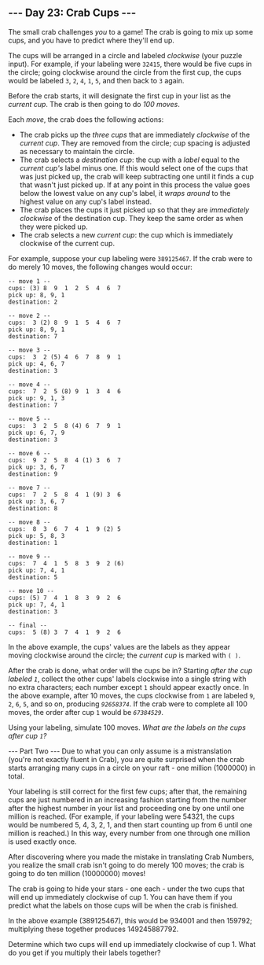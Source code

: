 ﻿## --- Day 23: Crab Cups ---

The small crab challenges  _you_  to a game! The crab is going to mix up some cups, and you have to predict where they'll end up.

The cups will be arranged in a circle and labeled  _clockwise_  (your puzzle input). For example, if your labeling were  `32415`, there would be five cups in the circle; going clockwise around the circle from the first cup, the cups would be labeled  `3`,  `2`,  `4`,  `1`,  `5`, and then back to  `3`  again.

Before the crab starts, it will designate the first cup in your list as the  _current cup_. The crab is then going to do  _100 moves_.

Each  _move_, the crab does the following actions:

-   The crab picks up the  _three cups_  that are immediately  _clockwise_  of the  _current cup_. They are removed from the circle; cup spacing is adjusted as necessary to maintain the circle.
-   The crab selects a  _destination cup_: the cup with a  _label_  equal to the  _current cup's_  label minus one. If this would select one of the cups that was just picked up, the crab will keep subtracting one until it finds a cup that wasn't just picked up. If at any point in this process the value goes below the lowest value on any cup's label, it  _wraps around_  to the highest value on any cup's label instead.
-   The crab places the cups it just picked up so that they are  _immediately clockwise_  of the destination cup. They keep the same order as when they were picked up.
-   The crab selects a new  _current cup_: the cup which is immediately clockwise of the current cup.

For example, suppose your cup labeling were  `389125467`. If the crab were to do merely 10 moves, the following changes would occur:

```
-- move 1 --
cups: (3) 8  9  1  2  5  4  6  7 
pick up: 8, 9, 1
destination: 2

-- move 2 --
cups:  3 (2) 8  9  1  5  4  6  7 
pick up: 8, 9, 1
destination: 7

-- move 3 --
cups:  3  2 (5) 4  6  7  8  9  1 
pick up: 4, 6, 7
destination: 3

-- move 4 --
cups:  7  2  5 (8) 9  1  3  4  6 
pick up: 9, 1, 3
destination: 7

-- move 5 --
cups:  3  2  5  8 (4) 6  7  9  1 
pick up: 6, 7, 9
destination: 3

-- move 6 --
cups:  9  2  5  8  4 (1) 3  6  7 
pick up: 3, 6, 7
destination: 9

-- move 7 --
cups:  7  2  5  8  4  1 (9) 3  6 
pick up: 3, 6, 7
destination: 8

-- move 8 --
cups:  8  3  6  7  4  1  9 (2) 5 
pick up: 5, 8, 3
destination: 1

-- move 9 --
cups:  7  4  1  5  8  3  9  2 (6)
pick up: 7, 4, 1
destination: 5

-- move 10 --
cups: (5) 7  4  1  8  3  9  2  6 
pick up: 7, 4, 1
destination: 3

-- final --
cups:  5 (8) 3  7  4  1  9  2  6 

```

In the above example, the cups' values are the labels as they appear moving clockwise around the circle; the  _current cup_  is marked with  `( )`.

After the crab is done, what order will the cups be in? Starting  _after the cup labeled  `1`_, collect the other cups' labels clockwise into a single string with no extra characters; each number except  `1`  should appear exactly once. In the above example, after 10 moves, the cups clockwise from  `1`  are labeled  `9`,  `2`,  `6`,  `5`, and so on, producing  _`92658374`_. If the crab were to complete all 100 moves, the order after cup  `1`  would be  _`67384529`_.

Using your labeling, simulate 100 moves.  _What are the labels on the cups after cup  `1`?_

--- Part Two ---
Due to what you can only assume is a mistranslation (you're not exactly fluent in Crab), you are quite surprised when the crab starts arranging many cups in a circle on your raft - one million (1000000) in total.

Your labeling is still correct for the first few cups; after that, the remaining cups are just numbered in an increasing fashion starting from the number after the highest number in your list and proceeding one by one until one million is reached. (For example, if your labeling were 54321, the cups would be numbered 5, 4, 3, 2, 1, and then start counting up from 6 until one million is reached.) In this way, every number from one through one million is used exactly once.

After discovering where you made the mistake in translating Crab Numbers, you realize the small crab isn't going to do merely 100 moves; the crab is going to do ten million (10000000) moves!

The crab is going to hide your stars - one each - under the two cups that will end up immediately clockwise of cup 1. You can have them if you predict what the labels on those cups will be when the crab is finished.

In the above example (389125467), this would be 934001 and then 159792; multiplying these together produces 149245887792.

Determine which two cups will end up immediately clockwise of cup 1. What do you get if you multiply their labels together?